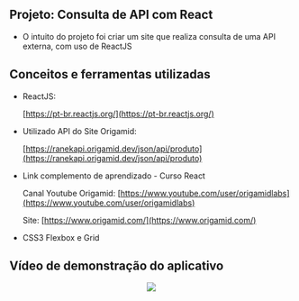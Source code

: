 ## Projeto: Consulta de API com React

- O intuito do projeto foi criar um site que realiza consulta de uma API externa, com uso de ReactJS

## Conceitos e ferramentas utilizadas

- ReactJS: 

  [https://pt-br.reactjs.org/](https://pt-br.reactjs.org/)

- Utilizado API do Site Origamid: 

  [https://ranekapi.origamid.dev/json/api/produto](https://ranekapi.origamid.dev/json/api/produto)

- Link complemento de aprendizado - Curso React
  
  Canal Youtube Origamid: [https://www.youtube.com/user/origamidlabs](https://www.youtube.com/user/origamidlabs)

  Site: [https://www.origamid.com/](https://www.origamid.com/)

- CSS3 Flexbox e Grid

## Vídeo de demonstração do aplicativo

<p align="center">
   <img src="https://github.com/camila-github/projeto-react-api/blob/main/docs/video.gif"/>
</p>
